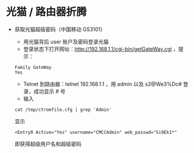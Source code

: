 # 光猫 / 路由器折腾

- 获取光猫超级密码（中国移动 GS3101）

  - 用光猫背后 user 账户及密码登录光猫
  - 登录状态下打开网址：http://192.168.1.1/cgi-bin/getGateWay.cgi ，提示：

  ```
  Family GateWay
  Yes
  ```

  - Telnet 到路由器：telnet 192.168.1.1 ，用 admin 以及 s2@We3%Dc# 登录，成功显示 # 号
  - 输入

  ```
  cat /tmp/ctromfile.cfg | grep 'Admin'
  ```

  显示

  ```
  <Entry0 Active="Yes" username="CMCCAdmin" web_passwd="Si9Ek1*"
  ```

  即获得超级用户名和超级密码
